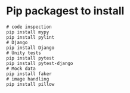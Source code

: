 # Pip packagest to install

```
# code inspection
pip install mypy
pip install pylint
# Django
pip install Django
# Unity tests
pip install pytest
pip install pytest-django
# Mock data
pip install faker 
# image handling
pip install pillow
```

